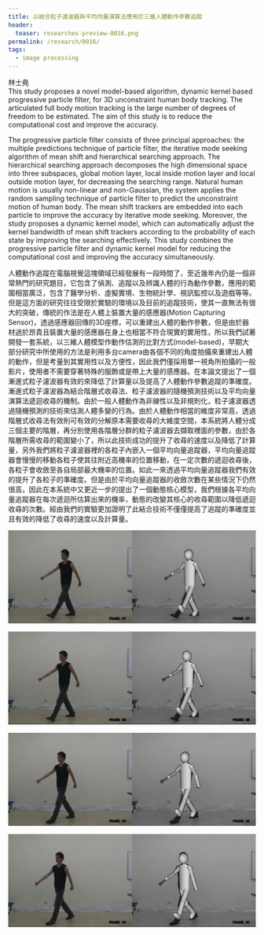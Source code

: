```yaml
---
title: 以結合粒子濾波器與平均向量演算法應用於三維人體動作參數追蹤
header:
  teaser: researches-preview-0016.png
permalink: /research/0016/
tags:
  - image processing
---
```

林士堯
<br>
This study proposes a novel model-based algorithm, dynamic kernel based progressive particle filter, for 3D unconstraint human body tracking. The articulated full body motion tracking is the large number of degrees of freedom to be estimated. The aim of this study is to reduce the computational cost and improve the accuracy. 

The progressive particle filter consists of three principal approaches: the multiple predictions technique of particle filter, the iterative mode seeking algorithm of mean shift and hierarchical searching approach. The hierarchical searching approach decomposes the high dimensional space into three subspaces, global motion layer, local inside motion layer and local outside motion layer, for decreasing the searching range. Natural human motion is usually non-linear and non-Gaussian, the system applies the random sampling technique of particle filter to predict the unconstraint motion of human body. The mean shift trackers are embedded into each particle to improve the accuracy by iterative mode seeking. Moreover, the study proposes a dynamic kernel model, which can automatically adjust the kernel bandwidth of mean shift trackers according to the probability of each state by improving the searching effectively. This study combines the progressive particle filter and dynamic kernel model for reducing the computational cost and improving the accuracy simultaneously.

人體動作追蹤在電腦視覺這塊領域已經發展有一段時間了，至近幾年內仍是一個非常熱門的研究題目，它包含了偵測、追蹤以及辨識人體的行為動作參數，應用的範圍相當廣泛，包含了醫學分析、虛擬實境、生物統計學、視訊監控以及遊戲等等。但是這方面的研究往往受限於實驗的環境以及目前的追蹤技術，使其一直無法有很大的突破，傳統的作法是在人體上裝置大量的感應器(Motion Capturing Sensor)，透過感應器回傳的3D座標，可以重建出人體的動作參數，但是由於器材過於昂貴且裝置大量的感應器在身上也相當不符合現實的實用性，所以我們試著開發一套系統，以三維人體模型作動作估測的比對方式(model-based)，早期大部分研究中所使用的方法是利用多台camera由各個不同的角度拍攝來重建出人體的動作，但是考量到其實用性以及方便性，因此我們僅採用單一視角所拍攝的一般影片，使用者不需要穿著特殊的服飾或是帶上大量的感應器。在本論文提出了一個漸進式粒子濾波器有效的來降低了計算量以及提高了人體動作參數追蹤的準確度。漸進式粒子濾波器為結合階層式收尋法、粒子濾波器的隨機預測技術以及平均向量演算法遞迴收尋的機制。由於一般人體動作為非線性以及非規則化，粒子濾波器透過隨機預測的技術來估測人體多變的行為。由於人體動作相當的維度非常高，透過階層式收尋法有效則可有效的分解原本需要收尋的大維度空間，本系統將人體分成三個主要的階層，再分別使用各階層分群的粒子濾波器去擷取裡面的參數，由於各階層所需收尋的範圍變小了，所以此技術成功的提升了收尋的速度以及降低了計算量，另外我們將粒子濾波器裡的各粒子內嵌入一個平均向量追蹤器，平均向量追蹤器會慢慢的移動各粒子使其往附近高機率的位置移動，在一定次數的遞迴收尋後，各粒子會收斂至各自局部最大機率的位置。如此一來透過平均向量追蹤器我們有效的提升了各粒子的準確度。但是由於平均向量追蹤器的收斂次數在某些情況下仍然很高，因此在本系統中又更近一步的提出了一個動態核心模型，我們根據各平均向量追蹤器在每次遞迴所估算出來的機率，動態的改變其核心的收尋範圍以降低遞迴收尋的次數。經由我們的實驗更加證明了此結合技術不僅僅提高了追蹤的準確度並且有效的降低了收尋的速度以及計算量。

![](/images/researches-content-0016-01.png)

![](/images/researches-content-0016-02.png)

![](/images/researches-content-0016-03.png)

![](/images/researches-content-0016-04.png)